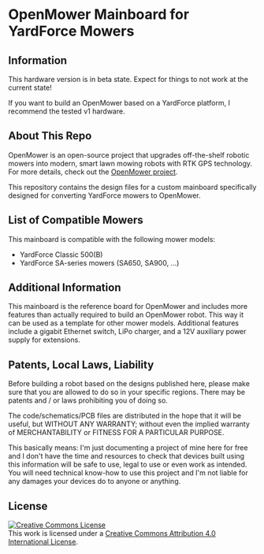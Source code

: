 # OpenMower Mainboard for YardForce Mowers



## Information

This hardware version is in beta state. Expect for things to not work at the current state!

If you want to build an OpenMower based on a YardForce platform, I recommend the tested v1 hardware.



## About This Repo

OpenMower is an open-source project that upgrades off-the-shelf robotic mowers into modern, smart lawn mowing robots with RTK GPS technology. For more details, check out the [OpenMower project](https://github.com/clemensElflein/openmower).

This repository contains the design files for a custom mainboard specifically designed for converting YardForce mowers to OpenMower. 



## List of Compatible Mowers

This mainboard is compatible with the following mower models:

- YardForce Classic 500(B)
- YardForce SA-series mowers (SA650, SA900, ...)



## Additional Information

This mainboard is the reference board for OpenMower and includes more features than actually required to build an OpenMower robot. This way it can be used as a template for other mower models. Additional features include a gigabit Ethernet switch, LiPo charger, and a 12V auxiliary power supply for extensions.



## Patents, Local Laws, Liability

Before building a robot based on the designs published here, please make sure that you are allowed to do so in your specific regions.
There may be patents and / or laws prohibiting you of doing so.

The code/schematics/PCB files are distributed in the hope that it will be useful, but WITHOUT ANY WARRANTY; without even the implied warranty of MERCHANTABILITY or FITNESS FOR A PARTICULAR PURPOSE.

This basically means: I'm just documenting a project of mine here for free and I don't have the time and resources to check that devices built using this information will be safe to use, legal to use or even work as intended. You will need technical know-how to use this project and I'm not liable for any damages your devices do to anyone or anything.

## License

<a rel="license" href="http://creativecommons.org/licenses/by/4.0/"><img alt="Creative Commons License" style="border-width:0" src="https://i.creativecommons.org/l/by/4.0/88x31.png" /></a><br />This work is licensed under a <a rel="license" href="https://creativecommons.org/licenses/by/4.0/">Creative Commons Attribution 4.0 International License</a>.
